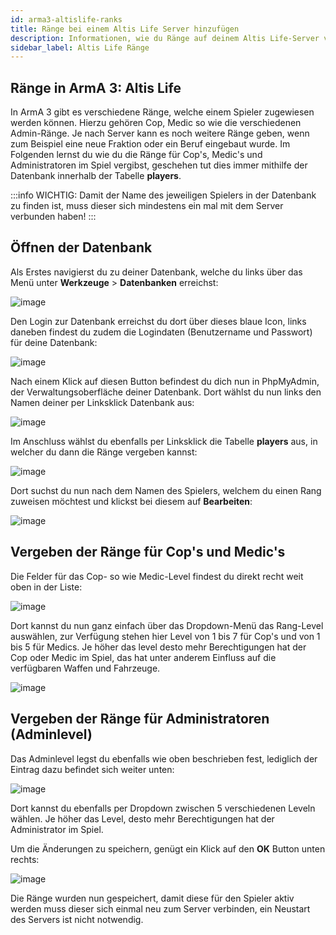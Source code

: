```yaml
---
id: arma3-altislife-ranks
title: Ränge bei einem Altis Life Server hinzufügen
description: Informationen, wie du Ränge auf deinem Altis Life-Server von ZAP-Hosting hinzufügen kannst - ZAP-Hosting.com Dokumentation
sidebar_label: Altis Life Ränge
---
```



## Ränge in ArmA 3: Altis Life

In ArmA 3 gibt es verschiedene Ränge, welche einem Spieler zugewiesen werden können. Hierzu gehören Cop, Medic so wie die verschiedenen Admin-Ränge.
Je nach Server kann es noch weitere Ränge geben, wenn zum Beispiel eine neue Fraktion oder ein Beruf eingebaut wurde.
Im Folgenden lernst du wie du die Ränge für Cop's, Medic's und Administratoren im Spiel vergibst, geschehen tut dies immer mithilfe der Datenbank innerhalb der Tabelle **players**.

:::info
WICHTIG: Damit der Name des jeweiligen Spielers in der Datenbank zu finden ist, muss dieser sich mindestens ein mal mit dem Server verbunden haben!
:::


## Öffnen der Datenbank

Als Erstes navigierst du zu deiner Datenbank, welche du links über das Menü unter **Werkzeuge** > **Datenbanken** erreichst:

![image](https://user-images.githubusercontent.com/26007280/189706219-3de71428-db27-4b89-b1a8-c10a5634f6d0.png)

Den Login zur Datenbank erreichst du dort über dieses blaue Icon, links daneben findest du zudem die Logindaten (Benutzername und Passwort) für deine Datenbank:

![image](https://user-images.githubusercontent.com/26007280/189706236-c0b33f3c-bbc1-4963-aaa5-98c529a878bb.png)


Nach einem Klick auf diesen Button befindest du dich nun in PhpMyAdmin, der Verwaltungsoberfläche deiner Datenbank.
Dort wählst du nun links den Namen deiner per Linksklick Datenbank aus:

![image](https://user-images.githubusercontent.com/26007280/189706275-a1ab4ff1-523b-40ce-90fc-000b3388e313.png)

Im Anschluss wählst du ebenfalls per Linksklick die Tabelle **players** aus, in welcher du dann die Ränge vergeben kannst:


![image](https://user-images.githubusercontent.com/26007280/189706307-defc23bb-bb90-4915-be47-c3a2ed579d76.png)

Dort suchst du nun nach dem Namen des Spielers, welchem du einen Rang zuweisen möchtest und klickst bei diesem auf **Bearbeiten**:

![image](https://user-images.githubusercontent.com/26007280/189706331-1235ed87-426c-4943-994c-1ec7440910ad.png)


## Vergeben der Ränge für Cop's und Medic's


Die Felder für das Cop- so wie Medic-Level findest du direkt recht weit oben in der Liste:

![image](https://user-images.githubusercontent.com/26007280/189706369-0b13c7af-a4c5-41c0-a04a-615f29f3226d.png)

Dort kannst du nun ganz einfach über das Dropdown-Menü das Rang-Level auswählen, zur Verfügung stehen hier Level von 1 bis 7 für Cop's und von 1 bis 5 für Medics.
Je höher das level desto mehr Berechtigungen hat der Cop oder Medic im Spiel, das hat unter anderem Einfluss auf die verfügbaren Waffen und Fahrzeuge.

![image](https://user-images.githubusercontent.com/26007280/189706411-89bba43a-5f83-4a9e-8a12-781ca8d6dc12.png)


## Vergeben der Ränge für Administratoren (Adminlevel)

Das Adminlevel legst du ebenfalls wie oben beschrieben fest, lediglich der Eintrag dazu befindet sich weiter unten:

![image](https://user-images.githubusercontent.com/26007280/189706444-fcc51eeb-18f8-48e4-b897-e9e8f413ae39.png)

Dort kannst du ebenfalls per Dropdown zwischen 5 verschiedenen Leveln wählen. Je höher das Level, desto mehr Berechtigungen hat der Administrator im Spiel.


Um die Änderungen zu speichern, genügt ein Klick auf den **OK** Button unten rechts:

![image](https://user-images.githubusercontent.com/26007280/189706469-0c7a2570-b6d5-43b6-a620-f005f11de2fc.png)

Die Ränge wurden nun gespeichert, damit diese für den Spieler aktiv werden muss dieser sich einmal neu zum Server verbinden, ein Neustart
des Servers ist nicht notwendig.